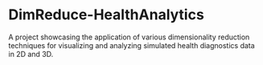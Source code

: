 # DimReduce-HealthAnalytics
A project showcasing the application of various dimensionality reduction techniques for visualizing and analyzing simulated health diagnostics data in 2D and 3D.

